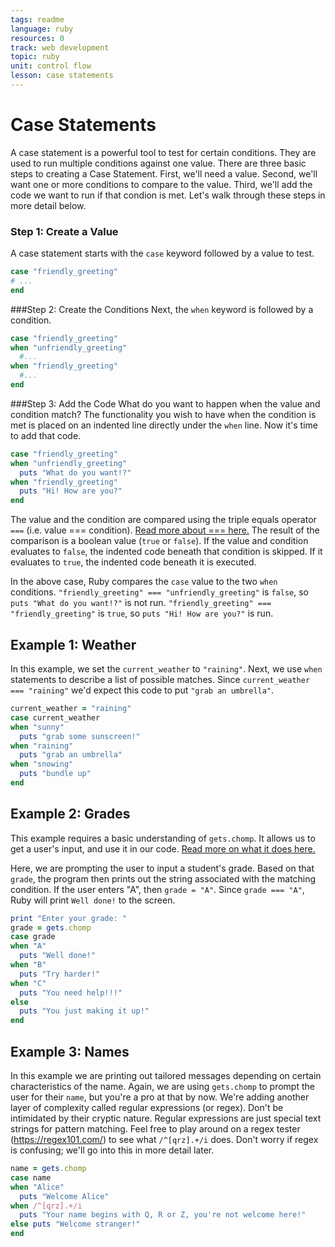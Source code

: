 ```yaml
---
tags: readme
language: ruby
resources: 0
track: web development
topic: ruby
unit: control flow
lesson: case statements
---
```


# Case Statements

A case statement is a powerful tool to test for certain conditions. They are used to run multiple conditions against one value. There are three basic steps to creating a Case Statement. First, we'll need a value. Second, we'll want one or more conditions to compare to the value. Third, we'll add the code we want to run if that condion is met. Let's walk through these steps in more detail below.

### Step 1: Create a Value
A case statement starts with the `case` keyword followed by a value to test.

```ruby
case "friendly_greeting"
# ...
end
```
###Step 2: Create the Conditions
Next, the `when` keyword is followed by a condition.

```ruby
case "friendly_greeting"
when "unfriendly_greeting"
  #...
when "friendly_greeting"
  #...
end
```
###Step 3: Add the Code
What do you want to happen when the value and condition match? The functionality you wish to have when the condition is met is placed on an indented line directly under the `when` line. Now it's time to add that code.

```ruby
case "friendly_greeting"
when "unfriendly_greeting"
  puts "What do you want!?"
when "friendly_greeting"
  puts "Hi! How are you?"
end
```

The value and the condition are compared using the triple equals operator `===` (i.e. value === condition). [Read more about === here.](http://stackoverflow.com/questions/3422223/vs-in-ruby?lq=1) The result of the comparison is a boolean value (`true` or `false`). If the value and condition evaluates to `false`, the indented code beneath that condition is skipped. If it evaluates to `true`, the indented code beneath it is executed.

In the above case, Ruby compares the `case` value to the two `when` conditions. `"friendly_greeting" === "unfriendly_greeting"` is `false`, so `puts "What do you want!?"` is not run. `"friendly_greeting" === "friendly_greeting"` is `true`, so `puts "Hi! How are you?"` is run.

## Example 1: Weather

In this example, we set the `current_weather` to `"raining"`. Next, we use `when` statements to describe a list of possible matches. Since `current_weather === "raining"` we'd expect this code to put `"grab an umbrella"`.

```ruby
current_weather = "raining"
case current_weather
when "sunny"
  puts "grab some sunscreen!"
when "raining"
  puts "grab an umbrella"
when "snowing"
  puts "bundle up"
end
```

## Example 2: Grades

This example requires a basic understanding of `gets.chomp`. It allows us to get a user's input, and use it in our code. [Read more on what it does here.](http://stackoverflow.com/questions/23193813/how-does-gets-and-gets-chomp-in-ruby-work)

Here, we are prompting the user to input a student's grade. Based on that `grade`, the program then prints out the string associated with the matching condition. If the user enters "A", then `grade = "A"`. Since `grade === "A"`, Ruby will print `Well done!` to the screen. 

```ruby
print "Enter your grade: "
grade = gets.chomp
case grade
when "A"
  puts "Well done!"
when "B"
  puts "Try harder!"
when "C"
  puts "You need help!!!"
else
  puts "You just making it up!"
end
```

## Example 3: Names

In this example we are printing out tailored messages depending on certain characteristics of the name. Again, we are using `gets.chomp` to prompt the user for their `name`, but you're a pro at that by now. We're adding another layer of complexity called regular expressions (or regex). Don't be intimidated by their cryptic nature. Regular expressions are just special text strings for pattern matching. Feel free to play around on a regex tester (https://regex101.com/) to see what `/^[qrz].+/i` does. Don't worry if regex is confusing; we'll go into this in more detail later.

```ruby
name = gets.chomp
case name
when "Alice"
  puts "Welcome Alice"
when /^[qrz].+/i 
  puts "Your name begins with Q, R or Z, you're not welcome here!" 
else puts "Welcome stranger!" 
end
```
